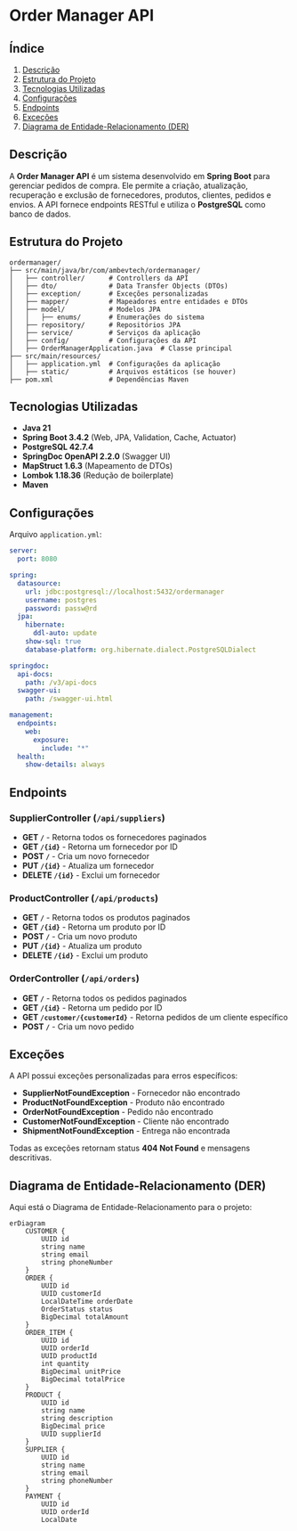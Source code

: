 # Order Manager API

## Índice
1. [Descrição](#descrição)
2. [Estrutura do Projeto](#estrutura-do-projeto)
3. [Tecnologias Utilizadas](#tecnologias-utilizadas)
4. [Configurações](#configurações)
5. [Endpoints](#endpoints)
6. [Exceções](#exceções)
7. [Diagrama de Entidade-Relacionamento (DER)](#diagrama-de-entidade-relacionamento-der)

## Descrição
A **Order Manager API** é um sistema desenvolvido em **Spring Boot** para gerenciar pedidos de compra. Ele permite a criação, atualização, recuperação e exclusão de fornecedores, produtos, clientes, pedidos e envios. A API fornece endpoints RESTful e utiliza o **PostgreSQL** como banco de dados.

## Estrutura do Projeto
```
ordermanager/
├── src/main/java/br/com/ambevtech/ordermanager/
│   ├── controller/      # Controllers da API
│   ├── dto/             # Data Transfer Objects (DTOs)
│   ├── exception/       # Exceções personalizadas
│   ├── mapper/          # Mapeadores entre entidades e DTOs
│   ├── model/           # Modelos JPA
│   │   ├── enums/       # Enumerações do sistema
│   ├── repository/      # Repositórios JPA
│   ├── service/         # Serviços da aplicação
│   ├── config/          # Configurações da API
│   ├── OrderManagerApplication.java  # Classe principal
├── src/main/resources/
│   ├── application.yml  # Configurações da aplicação
│   ├── static/          # Arquivos estáticos (se houver)
├── pom.xml              # Dependências Maven
```

## Tecnologias Utilizadas
- **Java 21**
- **Spring Boot 3.4.2** (Web, JPA, Validation, Cache, Actuator)
- **PostgreSQL 42.7.4**
- **SpringDoc OpenAPI 2.2.0** (Swagger UI)
- **MapStruct 1.6.3** (Mapeamento de DTOs)
- **Lombok 1.18.36** (Redução de boilerplate)
- **Maven**

## Configurações
Arquivo `application.yml`:
```yaml
server:
  port: 8080

spring:
  datasource:
    url: jdbc:postgresql://localhost:5432/ordermanager
    username: postgres
    password: passw@rd
  jpa:
    hibernate:
      ddl-auto: update
    show-sql: true
    database-platform: org.hibernate.dialect.PostgreSQLDialect

springdoc:
  api-docs:
    path: /v3/api-docs
  swagger-ui:
    path: /swagger-ui.html

management:
  endpoints:
    web:
      exposure:
        include: "*"
  health:
    show-details: always
```

## Endpoints
### SupplierController (`/api/suppliers`)
- **GET `/`** - Retorna todos os fornecedores paginados
- **GET `/{id}`** - Retorna um fornecedor por ID
- **POST `/`** - Cria um novo fornecedor
- **PUT `/{id}`** - Atualiza um fornecedor
- **DELETE `/{id}`** - Exclui um fornecedor

### ProductController (`/api/products`)
- **GET `/`** - Retorna todos os produtos paginados
- **GET `/{id}`** - Retorna um produto por ID
- **POST `/`** - Cria um novo produto
- **PUT `/{id}`** - Atualiza um produto
- **DELETE `/{id}`** - Exclui um produto

### OrderController (`/api/orders`)
- **GET `/`** - Retorna todos os pedidos paginados
- **GET `/{id}`** - Retorna um pedido por ID
- **GET `/customer/{customerId}`** - Retorna pedidos de um cliente específico
- **POST `/`** - Cria um novo pedido

## Exceções
A API possui exceções personalizadas para erros específicos:
- **SupplierNotFoundException** - Fornecedor não encontrado
- **ProductNotFoundException** - Produto não encontrado
- **OrderNotFoundException** - Pedido não encontrado
- **CustomerNotFoundException** - Cliente não encontrado
- **ShipmentNotFoundException** - Entrega não encontrada

Todas as exceções retornam status **404 Not Found** e mensagens descritivas.

## Diagrama de Entidade-Relacionamento (DER)
Aqui está o Diagrama de Entidade-Relacionamento para o projeto:
```mermaid
erDiagram
    CUSTOMER {
        UUID id
        string name
        string email
        string phoneNumber
    }
    ORDER {
        UUID id
        UUID customerId
        LocalDateTime orderDate
        OrderStatus status
        BigDecimal totalAmount
    }
    ORDER_ITEM {
        UUID id
        UUID orderId
        UUID productId
        int quantity
        BigDecimal unitPrice
        BigDecimal totalPrice
    }
    PRODUCT {
        UUID id
        string name
        string description
        BigDecimal price
        UUID supplierId
    }
    SUPPLIER {
        UUID id
        string name
        string email
        string phoneNumber
    }
    PAYMENT {
        UUID id
        UUID orderId
        LocalDate

